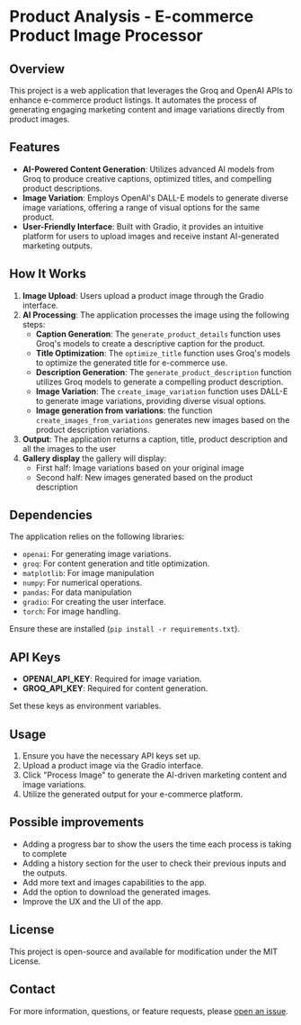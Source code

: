 # Product Analysis - E-commerce Product Image Processor

## Overview

This project is a web application that leverages the Groq and OpenAI APIs to enhance e-commerce product listings. It automates the process of generating engaging marketing content and image variations directly from product images.

## Features

-   **AI-Powered Content Generation**: Utilizes advanced AI models from Groq to produce creative captions, optimized titles, and compelling product descriptions.
-   **Image Variation**: Employs OpenAI's DALL-E models to generate diverse image variations, offering a range of visual options for the same product.
-   **User-Friendly Interface**: Built with Gradio, it provides an intuitive platform for users to upload images and receive instant AI-generated marketing outputs.

## How It Works

1.  **Image Upload**: Users upload a product image through the Gradio interface.
2.  **AI Processing**: The application processes the image using the following steps:
    -   **Caption Generation**: The `generate_product_details` function uses Groq's models to create a descriptive caption for the product.
    -   **Title Optimization**: The `optimize_title` function uses Groq's models to optimize the generated title for e-commerce use.
    -   **Description Generation**: The `generate_product_description` function utilizes Groq models to generate a compelling product description.
    -   **Image Variation**: The `create_image_variation` function uses DALL-E to generate image variations, providing diverse visual options.
    -   **Image generation from variations**: the function `create_images_from_variations` generates new images based on the product description variations.
3.  **Output**: The application returns a caption, title, product description and all the images to the user
4. **Gallery display** the gallery will display:
    -   First half: Image variations based on your original image
    -   Second half: New images generated based on the product description

## Dependencies

The application relies on the following libraries:

-   `openai`: For generating image variations.
-   `groq`: For content generation and title optimization.
- `matplotlib`: For image manipulation
-   `numpy`: For numerical operations.
- `pandas`: For data manipulation
-   `gradio`: For creating the user interface.
-   `torch`: For image handling.

Ensure these are installed (`pip install -r requirements.txt`).

## API Keys

-   **OPENAI_API_KEY**: Required for image variation.
-   **GROQ_API_KEY**: Required for content generation.

Set these keys as environment variables.

## Usage

1.  Ensure you have the necessary API keys set up.
2.  Upload a product image via the Gradio interface.
3.  Click "Process Image" to generate the AI-driven marketing content and image variations.
4.  Utilize the generated output for your e-commerce platform.

## Possible improvements

- Adding a progress bar to show the users the time each process is taking to complete
- Adding a history section for the user to check their previous inputs and the outputs.
- Add more text and images capabilities to the app.
- Add the option to download the generated images.
- Improve the UX and the UI of the app.

## License

This project is open-source and available for modification under the MIT License.

## Contact

For more information, questions, or feature requests, please [open an issue](https://github.com/mfarooq2/Product_analysis).
